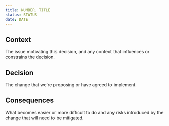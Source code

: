 ```yaml
---
title: NUMBER. TITLE
status: STATUS
date: DATE
---
```


## Context

The issue motivating this decision, and any context that influences or
constrains the decision.

## Decision

The change that we're proposing or have agreed to implement.

## Consequences

What becomes easier or more difficult to do and any risks introduced by the
change that will need to be mitigated.
